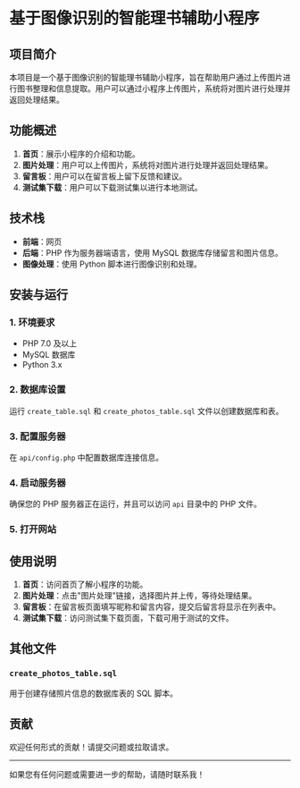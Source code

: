 # 基于图像识别的智能理书辅助小程序

## 项目简介

本项目是一个基于图像识别的智能理书辅助小程序，旨在帮助用户通过上传图片进行图书整理和信息提取。用户可以通过小程序上传图片，系统将对图片进行处理并返回处理结果。


## 功能概述

1. **首页**：展示小程序的介绍和功能。
2. **图片处理**：用户可以上传图片，系统将对图片进行处理并返回处理结果。
3. **留言板**：用户可以在留言板上留下反馈和建议。
4. **测试集下载**：用户可以下载测试集以进行本地测试。

## 技术栈

- **前端**：网页
- **后端**：PHP 作为服务器端语言，使用 MySQL 数据库存储留言和图片信息。
- **图像处理**：使用 Python 脚本进行图像识别和处理。

## 安装与运行

### 1. 环境要求

- PHP 7.0 及以上
- MySQL 数据库
- Python 3.x


### 2. 数据库设置

运行 `create_table.sql` 和 `create_photos_table.sql` 文件以创建数据库和表。

### 3. 配置服务器

在 `api/config.php` 中配置数据库连接信息。

### 4. 启动服务器

确保您的 PHP 服务器正在运行，并且可以访问 `api` 目录中的 PHP 文件。

### 5. 打开网站



## 使用说明

1. **首页**：访问首页了解小程序的功能。
2. **图片处理**：点击"图片处理"链接，选择图片并上传，等待处理结果。
3. **留言板**：在留言板页面填写昵称和留言内容，提交后留言将显示在列表中。
4. **测试集下载**：访问测试集下载页面，下载可用于测试的文件。

## 其他文件


### `create_photos_table.sql`

用于创建存储照片信息的数据库表的 SQL 脚本。

## 贡献

欢迎任何形式的贡献！请提交问题或拉取请求。

---

如果您有任何问题或需要进一步的帮助，请随时联系我！
